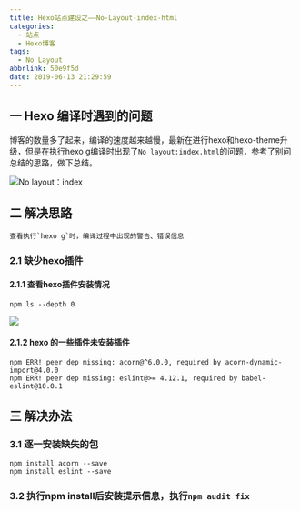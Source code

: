 ```yaml
---
title: Hexo站点建设之——No-Layout-index-html
categories:
  - 站点
  - Hexo博客
tags:
  - No Layout
abbrlink: 50e9f5d
date: 2019-06-13 21:29:59
---
```


## 一 Hexo 编译时遇到的问题

博客的数量多了起来，编译的速度越来越慢，最新在进行hexo和hexo-theme升级，但是在执行hexo g编译时出现了`No layout:index.html`的问题，参考了别问总结的思路，做下总结。  


![No layout：index][1]

<!--more-->

## 二 解决思路
	查看执行`hexo g`时，编译过程中出现的警告、错误信息

### 2.1 缺少hexo插件
  
#### 2.1.1 查看hexo插件安装情况
	npm ls --depth 0 
![][2]

#### 2.1.2 hexo 的一些插件未安装插件
	npm ERR! peer dep missing: acorn@^6.0.0, required by acorn-dynamic-import@4.0.0
	npm ERR! peer dep missing: eslint@>= 4.12.1, required by babel-eslint@10.0.1

## 三 解决办法
### 3.1 逐一安装缺失的包

	npm install acorn --save
	npm install eslint --save
### 3.2 执行npm install后安装提示信息，执行`npm audit fix`


[1]: https://cdn.jsdelivr.net/gh/PGzxc/CDN/blog-image/hexo-no-layout-index-html.png
[2]: https://cdn.jsdelivr.net/gh/PGzxc/CDN/blog-image/hexo-npm-ls-depth.png